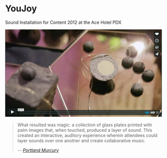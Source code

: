 # YouJoy
Sound Installation for Content 2012 at the Ace Hotel PDX

[![YouJoy](https://github.com/kerbyferris/you-joy/blob/master/project/assets/youjoy-screenshot.png)](https://vimeo.com/78100414 "YouJoy")

> What resulted was magic: a collection of glass plates printed with palm images that, when touched, produced a layer of sound. This created an interactive, auditory experience wherein attendees could layer sounds over one another and create collaborative music.
>
> -- <cite>[Portland Murcury](http://www.portlandmercury.com/mod/archives/2012/11/21/on-content-2012)</cite>
